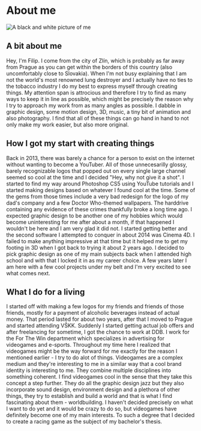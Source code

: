 # About me

![A black and white picture of me](https://github.com/fmorys/fmorys.github.io/blob/main/english-for-designers/img/FOTK.png?raw=true)

## A bit about me
Hey, I'm Filip. I come from the city of Zlín, which is probably as far away from Prague as you can get within the borders of this country (also uncomfortably close to Slovakia). When I'm not busy explaining that I am not the world's most renowned lung destroyer and I actually have no ties to the tobacco industry I do my best to express myself through creating things. My attention span is attrocious and therefore I try to find as many ways to keep it in line as possible, which might be precisely the reason why I try to approach my work from as many angles as possible. I dabble in graphic design, some motion design, 3D, music, a tiny bit of animation and also photography. I find that all of these things can go hand in hand to not only make my work easier, but also more original.

## How I got my start with creating things
Back in 2013, there was barely a chance for a person to exist on the internet without wanting to become a YouTuber. All of those unnecesarilly glossy, barely recognizable logos that popped out on every single large channel seemed so cool at the time and I decided "Hey, why not give it a shot". I started to find my way around Photoshop CS5 using YouTube tutorials and I started making designs based on whatever I found cool at the time. Some of the gems from those times include a very bad redesign for the logo of my dad's company and a few Doctor Who-themed wallpapers. The harddrive containing any evidence of these crimes thankfully broke a long time ago. I expected graphic design to be another one of my hobbies which would become uninteresting for me after about a month, if that happened I wouldn't be here and I am very glad it did not. I started getting better and the second software I attempted to conquer in about 2014 was Cinema 4D. I failed to make anything impressive at that time but it helped me to get my footing in 3D when I got back to trying it about 2 years ago. I decided to pick graphic design as one of my main subjects back when I attended high school and with that I locked it in as my career choice. A few years later I am here with a few cool projects under my belt and I'm very excited to see what comes next.

## What I do for a living
I started off with making a few logos for my friends and friends of those friends, mostly for a payment of alcoholic beverages instead of actual money. That period lasted for about two years, after that I moved to Prague and started attending VŠKK. Suddenly I started getting actual job offers and after freelancing for sometime, I got the chance to work at DDB. I work for the For The Win department which specializes in advertising for videogames and e-sports. Throughout my time here I realized that videogames might be the way forward for me exactly for the reason I mentioned earlier - I try to do alot of things. Videogames are a complex medium and they're interesting to me in a similar way that a cool brand identity is interesting to me. They combine multiple disciplines into something coherent. I find videogames cool in the sense that they take this concept a step further. They do all the graphic design jazz but they also incorporate sound design, environment design and a plethora of other things, they try to establish and build a world and that is what I find fascinating about them - worldbuilding. I haven't decided precisely on what I want to do yet and it would be crazy to do so, but videogames have definitely become one of my main interests. To such a degree that I decided to create a racing game as the subject of my bachelor's thesis.
